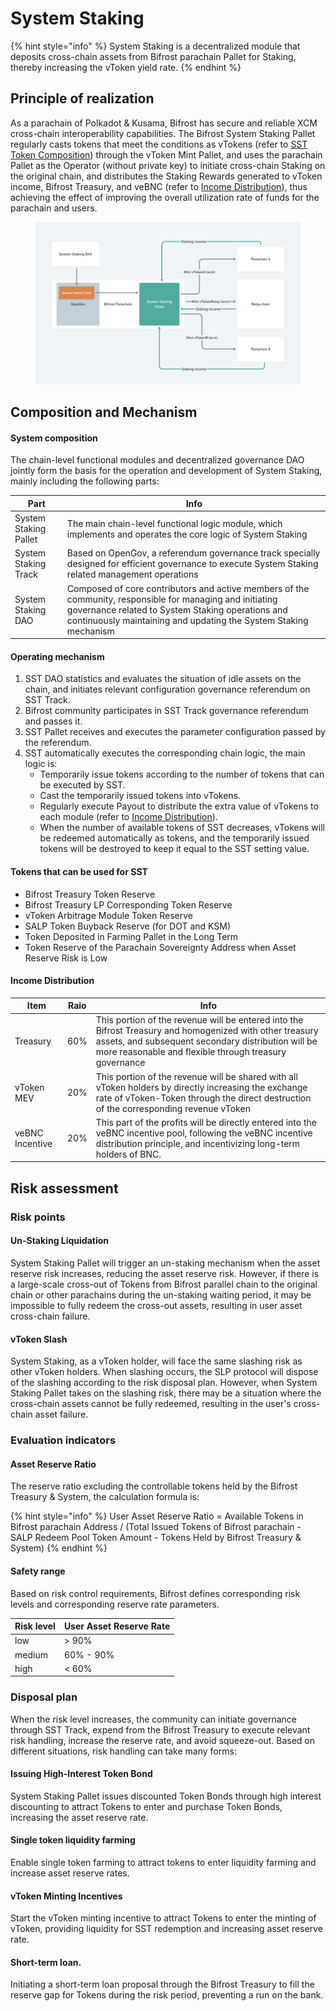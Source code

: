 # System Staking

{% hint style="info" %}
System Staking is a decentralized module that deposits cross-chain assets from Bifrost parachain Pallet for Staking, thereby increasing the vToken yield rate.
{% endhint %}

## Principle of realization

As a parachain of Polkadot & Kusama, Bifrost has secure and reliable XCM cross-chain interoperability capabilities. The Bifrost System Staking Pallet regularly casts tokens that meet the conditions as vTokens (refer to [SST Token Composition](system-staking.md#tokens-that-can-be-used-for-sst)) through the vToken Mint Pallet, and uses the parachain Pallet as the Operator (without private key) to initiate cross-chain Staking on the original chain, and distributes the Staking Rewards generated to vToken income, Bifrost Treasury, and veBNC (refer to [Income Distribution](system-staking.md#income-distribution)), thus achieving the effect of improving the overall utilization rate of funds for the parachain and users.

<figure><img src="../.gitbook/assets/image (18).png" alt=""><figcaption></figcaption></figure>

## Composition and Mechanism

#### System composition

The chain-level functional modules and decentralized governance DAO jointly form the basis for the operation and development of System Staking, mainly including the following parts:

| Part                  | Info                                                                                                                                                                                                                              |
| --------------------- | --------------------------------------------------------------------------------------------------------------------------------------------------------------------------------------------------------------------------------- |
| System Staking Pallet | The main chain-level functional logic module, which implements and operates the core logic of System Staking                                                                                                                      |
| System Staking Track  | Based on OpenGov, a referendum governance track specially designed for efficient governance to execute System Staking related management operations                                                                               |
| System Staking DAO    | Composed of core contributors and active members of the community, responsible for managing and initiating governance related to System Staking operations and continuously maintaining and updating the System Staking mechanism |

#### Operating mechanism

1. SST DAO statistics and evaluates the situation of idle assets on the chain, and initiates relevant configuration governance referendum on SST Track.
2. Bifrost community participates in SST Track governance referendum and passes it.
3. SST Pallet receives and executes the parameter configuration passed by the referendum.
4. SST automatically executes the corresponding chain logic, the main logic is:
   * Temporarily issue tokens according to the number of tokens that can be executed by SST.
   * Cast the temporarily issued tokens into vTokens.
   * Regularly execute Payout to distribute the extra value of vTokens to each module (refer to [Income Distribution](system-staking.md#income-distribution)).
   * When the number of available tokens of SST decreases, vTokens will be redeemed automatically as tokens, and the temporarily issued tokens will be destroyed to keep it equal to the SST setting value.

#### Tokens that can be used for SST

* Bifrost Treasury Token Reserve
* Bifrost Treasury LP Corresponding Token Reserve
* vToken Arbitrage Module Token Reserve
* SALP Token Buyback Reserve (for DOT and KSM)
* Token Deposited in Farming Pallet in the Long Term
* Token Reserve of the Parachain Sovereignty Address when Asset Reserve Risk is Low

#### Income Distribution

| Item            | Raio | Info                                                                                                                                                                                                                     |
| --------------- | ---- | ------------------------------------------------------------------------------------------------------------------------------------------------------------------------------------------------------------------------ |
| Treasury        | 60%  | This portion of the revenue will be entered into the Bifrost Treasury and homogenized with other treasury assets, and subsequent secondary distribution will be more reasonable and flexible through treasury governance |
| vToken MEV      | 20%  | This portion of the revenue will be shared with all vToken holders by directly increasing the exchange rate of vToken-Token through the direct destruction of the corresponding revenue vToken                           |
| veBNC Incentive | 20%  | This part of the profits will be directly entered into the veBNC incentive pool, following the veBNC incentive distribution principle, and incentivizing long-term holders of BNC.                                       |

## Risk assessment

### Risk points

#### Un-Staking Liquidation

System Staking Pallet will trigger an un-staking mechanism when the asset reserve risk increases, reducing the asset reserve risk. However, if there is a large-scale cross-out of Tokens from Bifrost parallel chain to the original chain or other parachains during the un-staking waiting period, it may be impossible to fully redeem the cross-out assets, resulting in user asset cross-chain failure.

#### vToken Slash

System Staking, as a vToken holder, will face the same slashing risk as other vToken holders. When slashing occurs, the SLP protocol will dispose of the slashing according to the risk disposal plan. However, when System Staking Pallet takes on the slashing risk, there may be a situation where the cross-chain assets cannot be fully redeemed, resulting in the user's cross-chain asset failure.

### Evaluation indicators

#### Asset Reserve Ratio

The reserve ratio excluding the controllable tokens held by the Bifrost Treasury & System, the calculation formula is:

{% hint style="info" %}
User Asset Reserve Ratio = Available Tokens in Bifrost parachain Address / (Total Issued Tokens of Bifrost parachain - SALP Redeem Pool Token Amount - Tokens Held by Bifrost Treasury & System)
{% endhint %}

#### Safety range

Based on risk control requirements, Bifrost defines corresponding risk levels and corresponding reserve rate parameters.

| Risk level | User Asset Reserve Rate |
| ---------- | ----------------------- |
| low        | > 90%                   |
| medium     | 60% - 90%               |
| high       | < 60%                   |

### Disposal plan

When the risk level increases, the community can initiate governance through SST Track, expend from the Bifrost Treasury to execute relevant risk handling, increase the reserve rate, and avoid squeeze-out. Based on different situations, risk handling can take many forms:

#### Issuing High-Interest Token Bond

System Staking Pallet issues discounted Token Bonds through high interest discounting to attract Tokens to enter and purchase Token Bonds, increasing the asset reserve rate.

#### Single token liquidity farming

Enable single token farming to attract tokens to enter liquidity farming and increase asset reserve rates.

#### vToken Minting Incentives

Start the vToken minting incentive to attract Tokens to enter the minting of vToken, providing liquidity for SST redemption and increasing asset reserve rate.

#### Short-term loan.

Initiating a short-term loan proposal through the Bifrost Treasury to fill the reserve gap for Tokens during the risk period, preventing a run on the bank.
